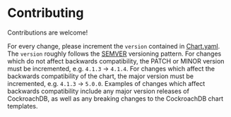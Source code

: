 # Contributing

Contributions are welcome!

For every change, please increment the `version` contained in
[Chart.yaml](https://github.com/cockroachdb/helm-charts/blob/master/cockroachdb/Chart.yaml).
The `version` roughly follows the [SEMVER](https://semver.org/) versioning 
pattern. For changes which do not affect backwards compatibility, the PATCH or
MINOR version must be incremented, e.g. `4.1.3` -> `4.1.4`. For changes which
affect the backwards compatibility of the chart, the major version must be
incremented, e.g. `4.1.3` -> `5.0.0`. Examples of changes which affect backwards
compatibility include any major version releases of CockroachDB, as well as any
breaking changes to the CockroachDB chart templates.

